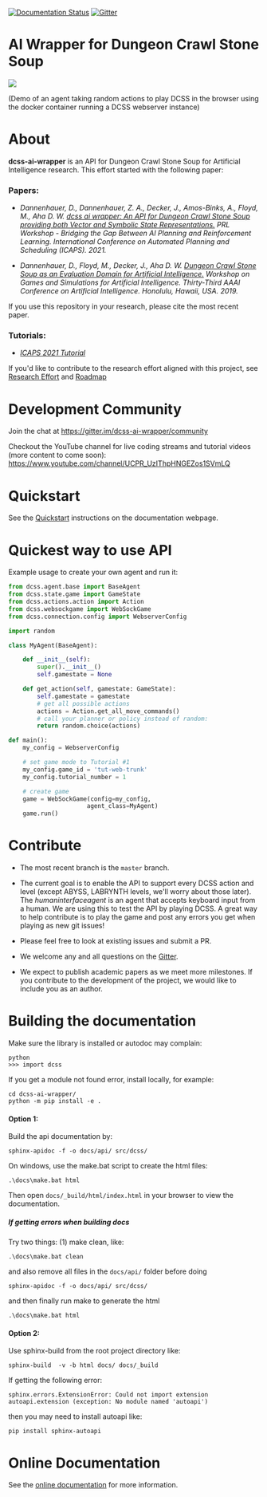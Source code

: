 [![Documentation Status](https://readthedocs.org/projects/dcss-ai-wrapper/badge/?version=latest)](https://dcss-ai-wrapper.readthedocs.io/en/latest/?badge=latest)
[![Gitter](https://badges.gitter.im/dcss-ai-wrapper/community.svg)](https://gitter.im/dcss-ai-wrapper/community?utm_source=badge&utm_medium=badge&utm_campaign=pr-badge)
# AI Wrapper for Dungeon Crawl Stone Soup

![](contribute/docker_web_browser_demo.gif)

(Demo of an agent taking random actions to play DCSS in the browser using the docker container running a DCSS webserver instance)

# About

**dcss-ai-wrapper** is an API for Dungeon Crawl Stone Soup for Artificial Intelligence research. This effort started with the following paper: 

### Papers:

- *Dannenhauer, D., Dannenhauer, Z. A., Decker, J., Amos-Binks, A., Floyd, M., Aha D. W. [dcss ai wrapper: An API for Dungeon Crawl Stone Soup providing both Vector and Symbolic State Representations.](https://prl-theworkshop.github.io/prl2021/papers/PRL2021_paper_24.pdf) PRL Workshop - Bridging the Gap Between AI Planning and Reinforcement Learning. International Conference on Automated Planning and Scheduling (ICAPS). 2021.*

- *Dannenhauer, D., Floyd, M., Decker, J., Aha D. W. [Dungeon Crawl Stone Soup as an Evaluation Domain for Artificial Intelligence.](https://arxiv.org/pdf/1902.01769) Workshop on Games and Simulations for Artificial Intelligence. Thirty-Third AAAI Conference on Artificial Intelligence. Honolulu, Hawaii, USA. 2019.*

If you use this repository in your research, please cite the most recent paper.

### Tutorials:

- *[ICAPS 2021 Tutorial](https://dcss-ai-wrapper.readthedocs.io/en/latest/tutorials/icaps2021tutorial.html)*

If you'd like to contribute to the research effort aligned with this project, see [Research Effort](contribute/ResearchEffort.md) and [Roadmap](contribute/Roadmap.md)

# Development Community

Join the chat at https://gitter.im/dcss-ai-wrapper/community

Checkout the YouTube channel for live coding streams and tutorial videos (more content to come soon): https://www.youtube.com/channel/UCPR_UzIThpHNGEZos1SVmLQ 

# Quickstart

See the [Quickstart](https://dcss-ai-wrapper.readthedocs.io/en/latest/usage/quickstart.html) instructions on the documentation webpage.

# Quickest way to use API 

Example usage to create your own agent and run it:

```python
from dcss.agent.base import BaseAgent
from dcss.state.game import GameState
from dcss.actions.action import Action
from dcss.websockgame import WebSockGame
from dcss.connection.config import WebserverConfig

import random

class MyAgent(BaseAgent):

    def __init__(self):
        super().__init__()
        self.gamestate = None

    def get_action(self, gamestate: GameState):
        self.gamestate = gamestate
        # get all possible actions
        actions = Action.get_all_move_commands()
        # call your planner or policy instead of random: 
        return random.choice(actions)

def main():
    my_config = WebserverConfig

    # set game mode to Tutorial #1
    my_config.game_id = 'tut-web-trunk'
    my_config.tutorial_number = 1

    # create game
    game = WebSockGame(config=my_config,
                      agent_class=MyAgent)
    game.run()
```

# Contribute

- The most recent branch is the `master` branch. 

- The current goal is to enable the API to support every DCSS action and level (except ABYSS, LABRYNTH levels, we'll worry about those later). The _humaninterfaceagent_ is an agent that accepts keyboard input from a human. We are using this to test the API by playing DCSS. A great way to help contribute is to play the game and post any errors you get when playing as new git issues!

- Please feel free to look at existing issues and submit a PR.

- We welcome any and all questions on the [Gitter](https://gitter.im/dcss-ai-wrapper/community).

- We expect to publish academic papers as we meet more milestones. If you contribute to the development of the project, we would like to include you as an author. 

# Building the documentation

Make sure the library is installed or autodoc may complain:

    python
    >>> import dcss

If you get a module not found error, install locally, for example:

    cd dcss-ai-wrapper/
    python -m pip install -e .

#### Option 1:

Build the api documentation by:

    sphinx-apidoc -f -o docs/api/ src/dcss/

On windows, use the make.bat script to create the html files:

    .\docs\make.bat html
    
Then open `docs/_build/html/index.html` in your browser to view the documentation.

##### If getting errors when building docs

Try two things: (1) make clean, like:

    .\docs\make.bat clean

and also remove all files in the `docs/api/` folder before doing

    sphinx-apidoc -f -o docs/api/ src/dcss/

and then finally run make to generate the html

    .\docs\make.bat html


#### Option 2:

Use sphinx-build from the root project directory like:

    sphinx-build  -v -b html docs/ docs/_build


If getting the following error:

    sphinx.errors.ExtensionError: Could not import extension autoapi.extension (exception: No module named 'autoapi')
    
then you may need to install autoapi like:

    pip install sphinx-autoapi


# Online Documentation

See the [online documentation](https://dcss-ai-wrapper.readthedocs.io/en/latest/) for more information.

